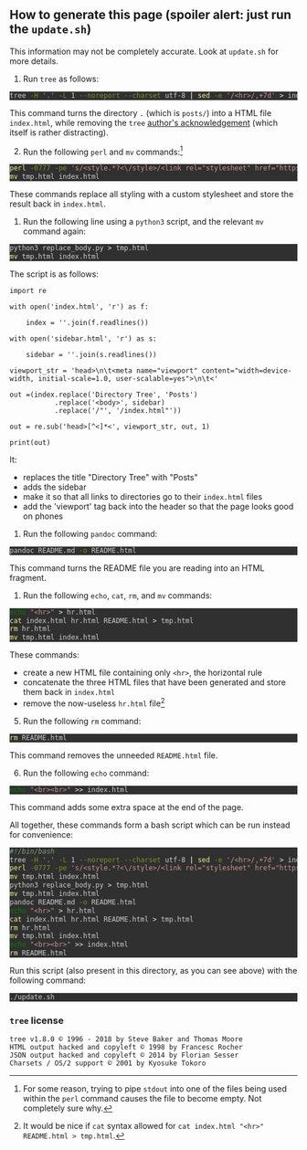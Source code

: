 <style>
    code{white-space: pre-wrap;}
    span.smallcaps{font-variant: small-caps;}
    span.underline{text-decoration: underline;}
    div.column{display: inline-block; vertical-align: top; width: 50%;}
    div.hanging-indent{margin-left: 1.5em; text-indent: -1.5em;}
    ul.task-list{list-style: none;}
    pre > code.sourceCode { white-space: pre; position: relative; }
    pre > code.sourceCode > span { display: inline-block; line-height: 1.25; }
    pre > code.sourceCode > span:empty { height: 1.2em; }
    .sourceCode { overflow: visible; }
    code.sourceCode > span { color: inherit; text-decoration: inherit; }
    div.sourceCode { margin: 1em 0; }
    pre.sourceCode { margin: 0; }
    @media screen {
    div.sourceCode { overflow: auto; }
    }
    @media print {
    pre > code.sourceCode { white-space: pre-wrap; }
    pre > code.sourceCode > span { text-indent: -5em; padding-left: 5em; }
    }
    pre.numberSource code
      { counter-reset: source-line 0; }
    pre.numberSource code > span
      { position: relative; left: -4em; counter-increment: source-line; }
    pre.numberSource code > span > a:first-child::before
      { content: counter(source-line);
        position: relative; left: -1em; text-align: right; vertical-align: baseline;
        border: none; display: inline-block;
        -webkit-touch-callout: none; -webkit-user-select: none;
        -khtml-user-select: none; -moz-user-select: none;
        -ms-user-select: none; user-select: none;
        padding: 0 4px; width: 4em;
      }
    pre.numberSource { margin-left: 3em;  padding-left: 4px; }
    div.sourceCode
      { color: #cccccc; background-color: #303030; }
    @media screen {
    pre > code.sourceCode > span > a:first-child::before { text-decoration: underline; }
    }
    code span.al { color: #ffcfaf; } /* Alert */
    code span.an { color: #7f9f7f; font-weight: bold; } /* Annotation */
    code span.at { } /* Attribute */
    code span.bn { color: #dca3a3; } /* BaseN */
    code span.bu { } /* BuiltIn */
    code span.cf { color: #f0dfaf; } /* ControlFlow */
    code span.ch { color: #dca3a3; } /* Char */
    code span.cn { color: #dca3a3; font-weight: bold; } /* Constant */
    code span.co { color: #7f9f7f; } /* Comment */
    code span.cv { color: #7f9f7f; font-weight: bold; } /* CommentVar */
    code span.do { color: #7f9f7f; } /* Documentation */
    code span.dt { color: #dfdfbf; } /* DataType */
    code span.dv { color: #dcdccc; } /* DecVal */
    code span.er { color: #c3bf9f; } /* Error */
    code span.ex { } /* Extension */
    code span.fl { color: #c0bed1; } /* Float */
    code span.fu { color: #efef8f; } /* Function */
    code span.im { } /* Import */
    code span.in { color: #7f9f7f; font-weight: bold; } /* Information */
    code span.kw { color: #f0dfaf; } /* Keyword */
    code span.op { color: #f0efd0; } /* Operator */
    code span.ot { color: #efef8f; } /* Other */
    code span.pp { color: #ffcfaf; font-weight: bold; } /* Preprocessor */
    code span.sc { color: #dca3a3; } /* SpecialChar */
    code span.ss { color: #cc9393; } /* SpecialString */
    code span.st { color: #cc9393; } /* String */
    code span.va { } /* Variable */
    code span.vs { color: #cc9393; } /* VerbatimString */
    code span.wa { color: #7f9f7f; font-weight: bold; } /* Warning */
  </style>

## How to generate this page (spoiler alert: just run the `update.sh`)

This information may not be completely accurate. Look at `update.sh` for more details.

1. Run `tree` as follows:

```{.bash .neutral}
tree -H '.' -L 1 --noreport --charset utf-8 | sed -e '/<hr>/,+7d' > index.html
```

This command turns the directory `.` (which is `posts/`) into a HTML file `index.html`, while removing the `tree` [author's acknowledgement](#tree-license) (which itself is rather distracting).

2. Run the following `perl` and `mv` commands:[^1]

```{.bash .neutral}
perl -0777 -pe 's/<style.*?<\/style>/<link rel="stylesheet" href="https:\/\/benrosenberg.info\/style.css">/gs' index.html > tmp.html

mv tmp.html index.html
```

These commands replace all styling with a custom stylesheet and store the result back in `index.html`.

1. Run the following line using a `python3` script, and the relevant `mv` command again:

```{.bash .neutral}
python3 replace_body.py > tmp.html

mv tmp.html index.html
```

The script is as follows:

```{.python .neutral}
import re

with open('index.html', 'r') as f:

    index = ''.join(f.readlines())

with open('sidebar.html', 'r') as s:

    sidebar = ''.join(s.readlines())

viewport_str = 'head>\n\t<meta name="viewport" content="width=device-width, initial-scale=1.0, user-scalable=yes">\n\t<'

out =(index.replace('Directory Tree', 'Posts')
           .replace('<body>', sidebar)
           .replace('/"', '/index.html"'))

out = re.sub('head>[^<]*<', viewport_str, out, 1)

print(out)
```

It:

  - replaces the title "Directory Tree" with "Posts" 
  - adds the sidebar
  - make it so that all links to directories go to their `index.html` files
  - add the 'viewport' tag back into the header so that the page looks good on phones

1. Run the following `pandoc` command:

```{.bash .neutral}
pandoc README.md -o README.html
```

This command turns the README file you are reading into an HTML fragment.

1. Run the following `echo`, `cat`, `rm`, and `mv` commands:

```{.bash .neutral}
echo "<hr>" > hr.html

cat index.html hr.html README.html > tmp.html

rm hr.html

mv tmp.html index.html
```

These commands:

 - create a new HTML file containing only `<hr>`, the horizontal rule
 - concatenate the three HTML files that have been generated and store them back in `index.html`
 - remove the now-useless `hr.html` file[^2]

5. Run the following `rm` command:

```{.bash .neutral}
rm README.html
```

This command removes the unneeded `README.html` file.

6. Run the following `echo` command:

```{.bash .neutral}
echo "<br><br>" >> index.html
```

This command adds some extra space at the end of the page.

All together, these commands form a bash script which can be run instead for convenience:

```{.bash .good}
#!/bin/bash 

tree -H '.' -L 1 --noreport --charset utf-8 | sed -e '/<hr>/,+7d' > index.html

perl -0777 -pe 's/<style.*?<\/style>/<link rel="stylesheet" href="https:\/\/benrosenberg.info\/style.css">/gs' index.html > tmp.html

mv tmp.html index.html

python3 replace_body.py > tmp.html

mv tmp.html index.html

pandoc README.md -o README.html

echo "<hr>" > hr.html

cat index.html hr.html README.html > tmp.html

rm hr.html

mv tmp.html index.html

echo "<br><br>" >> index.html

rm README.html
```

Run this script (also present in this directory, as you can see above) with the following command:

```{.bash .good}
./update.sh
```

[^1]: For some reason, trying to pipe `stdout` into one of the files being used within the `perl` command causes the file to become empty. Not completely sure why.
[^2]: It would be nice if `cat` syntax allowed for `cat index.html "<hr>" README.html > tmp.html`.

### `tree` license

```
tree v1.8.0 © 1996 - 2018 by Steve Baker and Thomas Moore
HTML output hacked and copyleft © 1998 by Francesc Rocher
JSON output hacked and copyleft © 2014 by Florian Sesser 
Charsets / OS/2 support © 2001 by Kyosuke Tokoro
```
